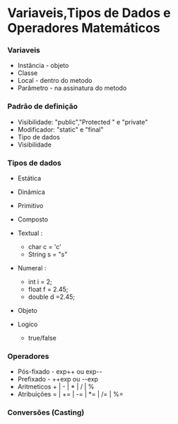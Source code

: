 # Variaveis,Tipos de Dados e Operadores Matemáticos

### Variaveis

* Instância - objeto
* Classe 
* Local - dentro do metodo
* Parâmetro - na assinatura do metodo

### Padrão de definição

* Visibilidade: "public","Protected " e "private"
* Modificador: "static" e "final"
* Tipo de dados
* Visibilidade

### Tipos de dados

* Estática
* Dinâmica

* Primitivo
* Composto 

* Textual :
  * char c = 'c'
  * String s = "s"
* Numeral :
  * int i = 2;
  * float f = 2.45;
  * double d =2.45;
* Objeto
* Logico
  * true/false

### Operadores 
* Pós-fixado - exp++ ou exp--
* Prefixado - ++exp ou --exp
* Aritmeticos + | - | * | / | %
* Atribuições = |  += | -= | *= | /= | %= 

### Conversões (Casting) 
